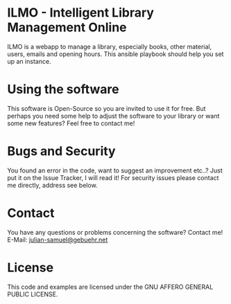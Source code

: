 # ILMO - Intelligent Library Management Online

ILMO is a webapp to manage a library, especially books, other material, users, emails and opening hours.
This ansible playbook should help you set up an instance.

# Using the software

This software is Open-Source so you are invited to use it for free. But perhaps you need some help to adjust the software to your library or want some new features? Feel free to contact me!

# Bugs and Security

You found an error in the code, want to suggest an improvement etc..? Just put it on the Issue Tracker, I will read it! For security issues please contact me directly, address see below.

# Contact

You have any questions or problems concerning the software? Contact me! E-Mail: julian-samuel@gebuehr.net

# License

This code and examples are licensed under the GNU AFFERO GENERAL PUBLIC LICENSE.
